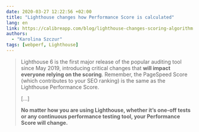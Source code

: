 ```yaml
---
date: 2020-03-27 12:22:56 +02:00
title: "Lighthouse changes how Performance Score is calculated"
lang: en
link: https://calibreapp.com/blog/lighthouse-changes-scoring-algorithm
authors:
  - "Karolina Szczur"
tags: [webperf, Lighthouse]
---
```


> Lighthouse 6 is the first major release of the popular auditing tool since May 2019, introducing critical changes that **will impact everyone relying on the scoring**. Remember, the PageSpeed Score (which contributes to your SEO ranking) is the same as the Lighthouse Performance Score.
>
> […]
>
> **No matter how you are using Lighthouse, whether it’s one-off tests or any continuous performance testing tool, your Performance Score will change.**
